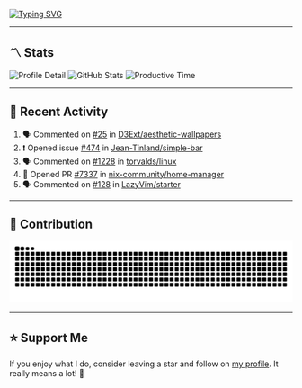 [![Typing SVG](https://readme-typing-svg.demolab.com?font=&duration=2500&pause=100&center=true&vCenter=true&multiline=true&width=1000&height=60&lines=Hi+There!;Welcome+to+my+Github+profile+%F0%9F%91%8B)](https://git.io/typing-svg)

---

## 〽️ Stats

![Profile Detail](http://github-profile-summary-cards.vercel.app/api/cards/profile-details?username=phucisstupid&theme=transparent)
![GitHub Stats](http://github-profile-summary-cards.vercel.app/api/cards/stats?username=phucisstupid&theme=transparent)
![Productive Time](http://github-profile-summary-cards.vercel.app/api/cards/productive-time?username=phucisstupid&theme=transparent&utcOffset=8)

---

## 📝 Recent Activity

<!--START_SECTION:activity-->
1. 🗣 Commented on [#25](https://github.com/D3Ext/aesthetic-wallpapers/pull/25#issuecomment-3023893970) in [D3Ext/aesthetic-wallpapers](https://github.com/D3Ext/aesthetic-wallpapers)
2. ❗ Opened issue [#474](https://github.com/Jean-Tinland/simple-bar/issues/474) in [Jean-Tinland/simple-bar](https://github.com/Jean-Tinland/simple-bar)
3. 🗣 Commented on [#1228](https://github.com/torvalds/linux/pull/1228#issuecomment-3016447314) in [torvalds/linux](https://github.com/torvalds/linux)
4. 💪 Opened PR [#7337](https://github.com/nix-community/home-manager/pull/7337) in [nix-community/home-manager](https://github.com/nix-community/home-manager)
5. 🗣 Commented on [#128](https://github.com/LazyVim/starter/pull/128#issuecomment-3003892535) in [LazyVim/starter](https://github.com/LazyVim/starter)
<!--END_SECTION:activity-->

<!--START_SECTION:waka-->

<!--END_SECTION:waka-->

---

## 🐍 Contribution

<picture>
  <source media="(prefers-color-scheme: dark)" srcset="https://raw.githubusercontent.com/phucisstupid/phucisstupid/output/github-contribution-grid-snake-dark.svg">
  <source media="(prefers-color-scheme: light)" srcset="https://raw.githubusercontent.com/phucisstupid/phucisstupid/output/github-contribution-grid-snake.svg">
  <img alt="GitHub Contribution Grid Snake Animation" src="https://raw.githubusercontent.com/phucisstupid/phucisstupid/output/github-contribution-grid-snake.svg">
</picture>

---

## ⭐ Support Me

If you enjoy what I do, consider leaving a star and follow on [my profile](https://github.com/phucisstupid). It really means a lot! 💙
